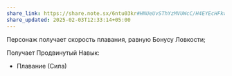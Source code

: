 ```yaml
---
share_link: https://share.note.sx/6ntu03kr#HNUeUvSThYzMVUWcC/H4EYEcHFkwtrmv9fj918GxMnw
share_updated: 2025-02-03T12:33:14+05:00
---
```

Персонаж получает скорость плавания, равную Бонусу Ловкости;

Получает Продвинутый Навык:
- Плавание (Сила)